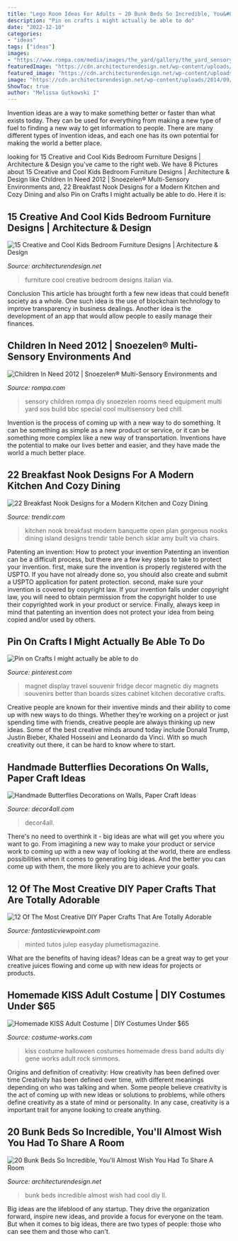 ```yaml
---
title: "Lego Room Ideas For Adults ~ 20 Bunk Beds So Incredible, You&#039;ll Almost Wish You Had To Share A Room"
description: "Pin on crafts i might actually be able to do"
date: "2022-12-10"
categories:
- "ideas"
tags: ["ideas"]
images:
- "https://www.rompa.com/media/images/the_yard/gallery/the_yard_sensory_room7.jpg"
featuredImage: "https://cdn.architecturendesign.net/wp-content/uploads/2014/09/780.jpg"
featured_image: "https://cdn.architecturendesign.net/wp-content/uploads/2014/09/780.jpg"
image: "https://cdn.architecturendesign.net/wp-content/uploads/2014/09/780.jpg"
ShowToc: true
author: "Melissa Gutkowski I"
---
```



Invention ideas are a way to make something better or faster than what exists today. They can be used for everything from making a new type of fuel to finding a new way to get information to people. There are many different types of invention ideas, and each one has its own potential for making the world a better place.

	

		
looking for 15 Creative and Cool Kids Bedroom Furniture Designs | Architecture &amp; Design you've came to the right web. We have 8 Pictures about 15 Creative and Cool Kids Bedroom Furniture Designs | Architecture &amp; Design like Children In Need 2012 | Snoezelen® Multi-Sensory Environments and, 22 Breakfast Nook Designs for a Modern Kitchen and Cozy Dining and also Pin on Crafts I might actually be able to do. Here it is:
		
    
## 15 Creative And Cool Kids Bedroom Furniture Designs | Architecture &amp; Design

<img loading=lazy src="https://cdn.architecturendesign.net/wp-content/uploads/2014/09/780.jpg" onerror="this.onerror=null;this.src='https://tse4.mm.bing.net/th?id=OIP.jGmJ6Hz7uBTx-eBrjAMg1wHaKW&amp;pid=15.1';" alt="15 Creative and Cool Kids Bedroom Furniture Designs | Architecture &amp; Design">

_Source: architecturendesign.net_

>furniture cool creative bedroom designs italian via. 

	

Conclusion
This article has brought forth a few new ideas that could benefit society as a whole. One such idea is the use of blockchain technology to improve transparency in business dealings. Another idea is the development of an app that would allow people to easily manage their finances.

    
## Children In Need 2012 | Snoezelen® Multi-Sensory Environments And

<img loading=lazy src="https://www.rompa.com/media/images/the_yard/gallery/the_yard_sensory_room7.jpg" onerror="this.onerror=null;this.src='https://tse2.mm.bing.net/th?id=OIP.fgLBVdgB7yc1ttMd29LMUAHaE7&amp;pid=15.1';" alt="Children In Need 2012 | Snoezelen® Multi-Sensory Environments and">

_Source: rompa.com_

>sensory children rompa diy snoezelen rooms need equipment multi yard sos build bbc special cool multisensory bed chill. 

	

Invention is the process of coming up with a new way to do something. It can be something as simple as a new product or service, or it can be something more complex like a new way of transportation. Inventions have the potential to make our lives better and easier, and they have made the world a much better place.

    
## 22 Breakfast Nook Designs For A Modern Kitchen And Cozy Dining

<img loading=lazy src="http://cdn.trendir.com/wp-content/uploads/old/trends/assets_c/2016/02/modern-kitchen-with-breakfast-banquette-nook-amy-sklar-2-thumb-630xauto-62892.jpg" onerror="this.onerror=null;this.src='https://tse4.mm.bing.net/th?id=OIP.rxeU2l6Ctksn-h3NM9hv0wAAAA&amp;pid=15.1';" alt="22 Breakfast Nook Designs for a Modern Kitchen and Cozy Dining">

_Source: trendir.com_

>kitchen nook breakfast modern banquette open plan gorgeous nooks dining island designs trendir table bench sklar amy built via chairs. 

	

Patenting an invention: How to protect your invention
Patenting an invention can be a difficult process, but there are a few key steps to take to protect your invention. first, make sure the invention is properly registered with the USPTO. If you have not already done so, you should also create and submit a USPTO application for patent protection. second, make sure your invention is covered by copyright law. If your invention falls under copyright law, you will need to obtain permission from the copyright holder to use their copyrighted work in your product or service. Finally, always keep in mind that patenting an invention does not protect your idea from being copied and/or used by others.

    
## Pin On Crafts I Might Actually Be Able To Do

<img loading=lazy src="https://i.pinimg.com/736x/4d/df/e9/4ddfe9ec746542716f1645a3e48efcd0.jpg" onerror="this.onerror=null;this.src='https://tse1.mm.bing.net/th?id=OIP.Ip49mPTUYV_AYNA72HehqQHaMI&amp;pid=15.1';" alt="Pin on Crafts I might actually be able to do">

_Source: pinterest.com_

>magnet display travel souvenir fridge decor magnetic diy magnets souvenirs better than boards sizes cabinet kitchen decorative crafts. 

	

Creative people are known for their inventive minds and their ability to come up with new ways to do things. Whether they’re working on a project or just spending time with friends, creative people are always thinking up new ideas. Some of the best creative minds around today include Donald Trump, Justin Bieber, Khaled Hosseini and Leonardo da Vinci. With so much creativity out there, it can be hard to know where to start.

    
## Handmade Butterflies Decorations On Walls, Paper Craft Ideas

<img loading=lazy src="https://decor4all.com/wp-content/uploads/2013/09/paper-craft-ideas-kids-adults-butterflies-decorations-14.jpg" onerror="this.onerror=null;this.src='https://tse3.mm.bing.net/th?id=OIP.dBVfmh3jXvHSyUfWeiBuVAAAAA&amp;pid=15.1';" alt="Handmade Butterflies Decorations on Walls, Paper Craft Ideas">

_Source: decor4all.com_

>decor4all. 

	

There's no need to overthink it - big ideas are what will get you where you want to go. From imagining a new way to make your product or service work to coming up with a new way of looking at the world, there are endless possibilities when it comes to generating big ideas. And the better you can come up with them, the more likely you are to achieve your goals.

    
## 12 Of The Most Creative DIY Paper Crafts That Are Totally Adorable

<img loading=lazy src="http://www.fantasticviewpoint.com/wp-content/uploads/2015/11/Pupmkin-Centerpiece-634x951.jpg" onerror="this.onerror=null;this.src='https://tse2.mm.bing.net/th?id=OIP.YmTkxl75YexUmcEvv0voegHaLH&amp;pid=15.1';" alt="12 Of The Most Creative DIY Paper Crafts That Are Totally Adorable">

_Source: fantasticviewpoint.com_

>minted tutos julep easyday plumetismagazine. 

	

What are the benefits of having ideas?
Ideas can be a great way to get your creative juices flowing and come up with new ideas for projects or products.

    
## Homemade KISS Adult Costume | DIY Costumes Under $65

<img loading=lazy src="https://photos.costume-works.com/full/kiss.jpg" onerror="this.onerror=null;this.src='https://tse2.mm.bing.net/th?id=OIP.7XSlrZSXKrTediCiT7irqgHaNc&amp;pid=15.1';" alt="Homemade KISS Adult Costume | DIY Costumes Under $65">

_Source: costume-works.com_

>kiss costume halloween costumes homemade dress band adults diy gene works adult rock simmons. 

	

Origins and definition of creativity: How creativity has been defined over time
Creativity has been defined over time, with different meanings depending on who was talking and when. Some people believe creativity is the act of coming up with new ideas or solutions to problems, while others define creativity as a state of mind or personality. In any case, creativity is a important trait for anyone looking to create anything.

    
## 20 Bunk Beds So Incredible, You&#039;ll Almost Wish You Had To Share A Room

<img loading=lazy src="http://cdn.architecturendesign.net/wp-content/uploads/2015/07/AD-Bunk-Beds-Ideas-14.jpg" onerror="this.onerror=null;this.src='https://tse2.mm.bing.net/th?id=OIP.kueA_RdH9Yyu-dQCeOZM9AHaIM&amp;pid=15.1';" alt="20 Bunk Beds So Incredible, You&#039;ll Almost Wish You Had To Share A Room">

_Source: architecturendesign.net_

>bunk beds incredible almost wish had cool diy ll. 

	

Big ideas are the lifeblood of any startup. They drive the organization forward, inspire new ideas, and provide a focus for everyone on the team. But when it comes to big ideas, there are two types of people: those who can see them and those who can't. 

